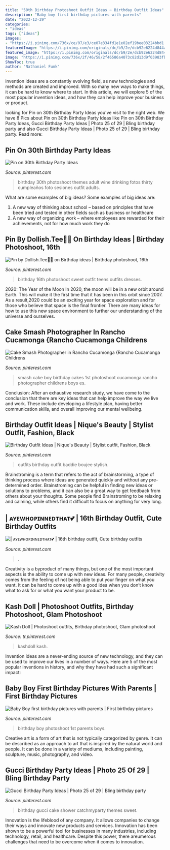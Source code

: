 ```yaml
---
title: "50th Birthday Photoshoot Outfit Ideas ~ Birthday Outfit Ideas"
description: "Baby boy first birthday pictures with parents"
date: "2022-12-29"
categories:
- "ideas"
tags: ["ideas"]
images:
- "https://i.pinimg.com/736x/ce/07/e3/ce07e334fd1e1e02ef19bee03224bbd1.jpg"
featuredImage: "https://i.pinimg.com/originals/dc/b9/2e/dcb92e6224d844a46a4a7bf21bb809e8.jpg"
featured_image: "https://i.pinimg.com/originals/dc/b9/2e/dcb92e6224d844a46a4a7bf21bb809e8.jpg"
image: "https://i.pinimg.com/736x/2f/46/58/2f46586a4073c82d13d9f03983fbbd71.jpg"
ShowToc: true
author: "Nathaniel Funk"
---
```



invention ideas are a constantly evolving field, as new technologies and methods are created and improved. With so many new ways to make things, it can be hard to know where to start. In this article, we will explore 5 of the most popular invention ideas, and how they can help improve your business or product.

	

		
looking for Pin on 30th Birthday Party Ideas you've visit to the right web. We have 8 Pics about Pin on 30th Birthday Party Ideas like Pin on 30th Birthday Party Ideas, Gucci Birthday Party Ideas | Photo 25 of 29 | Bling birthday party and also Gucci Birthday Party Ideas | Photo 25 of 29 | Bling birthday party. Read more:
		
    
## Pin On 30th Birthday Party Ideas

<img loading=lazy src="https://i.pinimg.com/736x/ce/07/e3/ce07e334fd1e1e02ef19bee03224bbd1.jpg" onerror="this.onerror=null;this.src='https://tse1.mm.bing.net/th?id=OIP.FEm6E6A0Lgi7F_IGQubt-gHaGB&amp;pid=15.1';" alt="Pin on 30th Birthday Party Ideas">

_Source: pinterest.com_

>birthday 30th photoshoot themes adult wine drinking fotos thirty cumpleaños foto sesiones outfit adults. 

	

What are some examples of big ideas?
Some examples of big ideas are: 
1. A new way of thinking about school – based on principles that have been tried and tested in other fields such as business or healthcare
2. A new way of organizing work – where employees are rewarded for their achievements, not for how much work they do

    
## Pin By Dollish.Tee🦋🌺 On Birthday Ideas | Birthday Photoshoot, 16th

<img loading=lazy src="https://i.pinimg.com/736x/e7/9f/d4/e79fd4ffcc9bfa2257e342e3ec45cb12.jpg" onerror="this.onerror=null;this.src='https://tse1.mm.bing.net/th?id=OIP.9GFX5hVNFp97lANxU5JoMwHaLc&amp;pid=15.1';" alt="Pin by Dollish.Tee🦋🌺 on Birthday ideas | Birthday photoshoot, 16th">

_Source: pinterest.com_

>birthday 16th photoshoot sweet outfit teens outfits dresses. 

	

2020: The Year of the Moon
In 2020, the moon will be in a new orbit around Earth. This will make it the first time that it has been in this orbit since 2007. As a result,2020 could be an exciting year for space exploration and for those who believe that space is the final frontier. There are many ideas for how to use this new space environment to further our understanding of the universe and ourselves.

    
## Cake Smash Photographer In Rancho Cucamonga {Rancho Cucamonga Childrens

<img loading=lazy src="https://i.pinimg.com/736x/78/c7/24/78c724cb4ca3bb11dab1bee7cb0be583--boy-cake-smash-boy-cakes.jpg" onerror="this.onerror=null;this.src='https://tse1.mm.bing.net/th?id=OIP.kAIn8KhsP-97eNKSSZJy3wHaLI&amp;pid=15.1';" alt="Cake Smash Photographer in Rancho Cucamonga {Rancho Cucamonga Childrens">

_Source: pinterest.com_

>smash cake boy birthday cakes 1st photoshoot cucamonga rancho photographer childrens boys es. 

	

Conclusion:
After an exhaustive research study, we have come to the conclusion that there are key ideas that can help improve the way we live and work. These include developing a lifestyle plan, having better communication skills, and overall improving our mental wellbeing.

    
## Birthday Outfit Ideas | Nique&#039;s Beauty | Stylist Outfit, Fashion, Black

<img loading=lazy src="https://i.pinimg.com/736x/16/8c/ac/168cac86a0e066a1d3b9195ee4ca900f.jpg" onerror="this.onerror=null;this.src='https://tse2.mm.bing.net/th?id=OIP.Wfd_KRTH8Q-y7qKHJRk7hQHaJN&amp;pid=15.1';" alt="Birthday Outfit Ideas | Nique&#039;s Beauty | Stylist outfit, Fashion, Black">

_Source: pinterest.com_

>outfits birthday outfit baddie boujee stylish. 

	

Brainstroming is a term that refers to the act of brainstorming, a type of thinking process where ideas are generated quickly and without any pre-determined order. Brainstroming can be helpful in finding new ideas or solutions to problems, and it can also be a great way to get feedback from others about your thoughts. Some people find Brainstroming to be relaxing and calming, while others find it difficult to focus on anything for very long.

    
## | ᴀʏᴇᴡʜᴏᴘɪɴɴᴇᴅᴛʜᴀᴛ💕 | 16th Birthday Outfit, Cute Birthday Outfits

<img loading=lazy src="https://i.pinimg.com/736x/95/23/60/95236088cf57d1e833722e78f5ab9aa1.jpg" onerror="this.onerror=null;this.src='https://tse3.mm.bing.net/th?id=OIP.MwoVV_6sDruFIolbtGeFnwHaJD&amp;pid=15.1';" alt="| ᴀʏᴇᴡʜᴏᴘɪɴɴᴇᴅᴛʜᴀᴛ💕 | 16th birthday outfit, Cute birthday outfits">

_Source: pinterest.com_

>. 

	

Creativity is a byproduct of many things, but one of the most important aspects is the ability to come up with new ideas. For many people, creativity comes from the feeling of not being able to put your finger on what you want. It can be hard to come up with a good idea when you don’t know what to ask for or what you want your product to be.

    
## Kash Doll | Photoshoot Outfits, Birthday Photoshoot, Glam Photoshoot

<img loading=lazy src="https://i.pinimg.com/736x/2f/46/58/2f46586a4073c82d13d9f03983fbbd71.jpg" onerror="this.onerror=null;this.src='https://tse3.mm.bing.net/th?id=OIP.2_15-pfy5J78jcdt3scOdgHaJR&amp;pid=15.1';" alt="Kash Doll | Photoshoot outfits, Birthday photoshoot, Glam photoshoot">

_Source: tr.pinterest.com_

>kashdoll kash. 

	

Invention ideas are a never-ending source of new technology, and they can be used to improve our lives in a number of ways. Here are 5 of the most popular inventions in history, and why they have had such a significant impact:

    
## Baby Boy First Birthday Pictures With Parents | First Birthday Pictures

<img loading=lazy src="https://i.pinimg.com/originals/dc/b9/2e/dcb92e6224d844a46a4a7bf21bb809e8.jpg" onerror="this.onerror=null;this.src='https://tse2.mm.bing.net/th?id=OIP.JxxdXkueuQ0ijhxFNabC-wHaLI&amp;pid=15.1';" alt="Baby Boy first birthday pictures with parents | First birthday pictures">

_Source: pinterest.com_

>birthday boy photoshoot 1st parents boys. 

	

Creative art is a form of art that is not typically categorized by genre. It can be described as an approach to art that is inspired by the natural world and people. It can be done in a variety of mediums, including painting, sculpture, music, photography, and video.

    
## Gucci Birthday Party Ideas | Photo 25 Of 29 | Bling Birthday Party

<img loading=lazy src="https://i.pinimg.com/originals/8f/f0/74/8ff07439f797690baf90f08b138e4b22.jpg" onerror="this.onerror=null;this.src='https://tse3.mm.bing.net/th?id=OIP.LTlzQ1VBYP81Z51G65DG_QHaNK&amp;pid=15.1';" alt="Gucci Birthday Party Ideas | Photo 25 of 29 | Bling birthday party">

_Source: pinterest.com_

>birthday gucci cake shower catchmyparty themes sweet. 

	

Innovation is the lifeblood of any company. It allows companies to change their ways and innovate new products and services. Innovation has been shown to be a powerful tool for businesses in many industries, including technology, retail, and healthcare. Despite this power, there areumerous challenges that need to be overcome when it comes to innovation.


